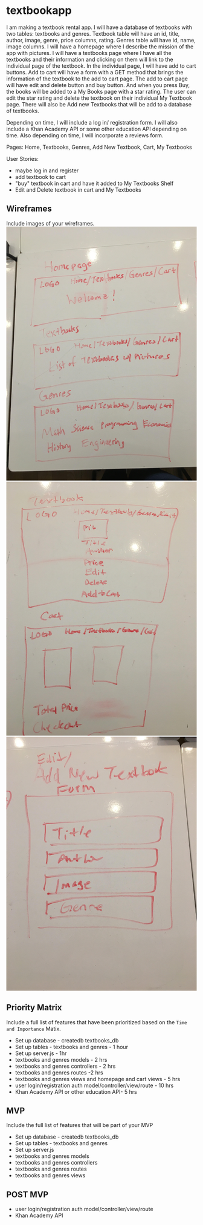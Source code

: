 # textbookapp


I am making a textbook rental app. I will have a database of textbooks with two tables: textbooks and genres. Textbook table will have an id,
title, author, image, genre, price columns, rating. Genres table will have id, name, image columns. I will have a homepage where I describe
the mission of the app with pictures. I will have a textbooks page where I have all the textbooks and their information and clicking on them will link
to the individual page of the textbook. In the individual page, I will have add to cart buttons. Add to cart will have a form 
with a GET method that brings the information of the textbook to the add to cart page. The add to cart page will have edit and delete button and buy button. And when you press Buy, the books will be added to a My Books page with a star rating. The user can edit the star rating and delete the textbook on their individual My Textbook page.
There will also be Add new Textbooks that will be add to a database of textbooks. 

Depending on time, I will include a log in/ registration form. I will also include a Khan Academy API or some other education API depending on time. Also depending on time, I will incorporate a reviews form. 

Pages:
Home, Textbooks, Genres, Add New Textbook, Cart, My Textbooks

User Stories:
- maybe log in and register
- add textbook to cart
- "buy" textbook in cart and have it added to My Textbooks Shelf
- Edit and Delete textbook in cart and My Textbooks

## Wireframes

Include images of your wireframes. 
![:image](https://github.com/xshirl/textbookapp/blob/master/images/wireframe1.jpg)
![:image](https://github.com/xshirl/textbookapp/blob/master/images/wireframe2.jpg)
![:image](https://github.com/xshirl/textbookapp/blob/master/images/wireframe3.jpg)

## Priority Matrix

Include a full list of features that have been prioritized based on the `Time and Importance` Matix.  

- Set up database - createdb textbooks_db  
- Set up tables - textbooks and genres - 1 hour
- Set up server.js - 1hr
- textbooks and genres models - 2 hrs
- textbooks and genres controllers - 2 hrs
- textbooks and genres routes -2 hrs
- textbooks and genres views and homepage and cart views - 5 hrs
- user login/registration auth model/controller/view/route - 10 hrs
- Khan Academy API or other education API- 5 hrs

## MVP 

Include the full list of features that will be part of your MVP 

- Set up database - createdb textbooks_db
- Set up tables - textbooks and genres
- Set up server.js 
- textbooks and genres models
- textbooks and genres controllers
- textbooks and genres routes
- textbooks and genres views

## POST MVP
- user login/registration auth model/controller/view/route
- Khan Academy API 
